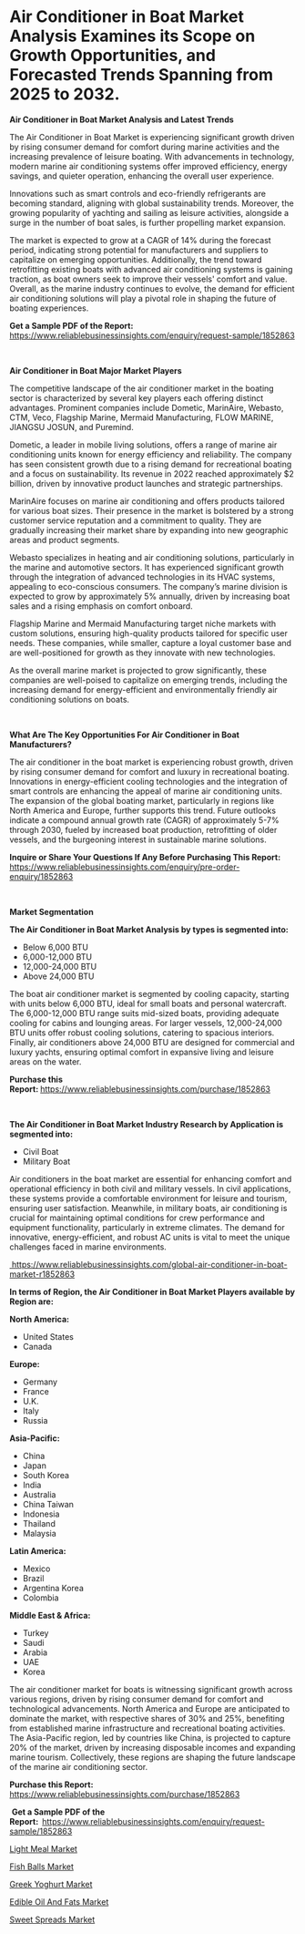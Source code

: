 <p><h1>Air Conditioner in Boat Market Analysis Examines its Scope on Growth Opportunities, and Forecasted Trends Spanning from 2025 to 2032.</h1></p><p><strong>Air Conditioner in Boat Market Analysis and Latest Trends</strong></p>
<p><p>The Air Conditioner in Boat Market is experiencing significant growth driven by rising consumer demand for comfort during marine activities and the increasing prevalence of leisure boating. With advancements in technology, modern marine air conditioning systems offer improved efficiency, energy savings, and quieter operation, enhancing the overall user experience. </p><p>Innovations such as smart controls and eco-friendly refrigerants are becoming standard, aligning with global sustainability trends. Moreover, the growing popularity of yachting and sailing as leisure activities, alongside a surge in the number of boat sales, is further propelling market expansion. </p><p>The market is expected to grow at a CAGR of 14% during the forecast period, indicating strong potential for manufacturers and suppliers to capitalize on emerging opportunities. Additionally, the trend toward retrofitting existing boats with advanced air conditioning systems is gaining traction, as boat owners seek to improve their vessels' comfort and value. Overall, as the marine industry continues to evolve, the demand for efficient air conditioning solutions will play a pivotal role in shaping the future of boating experiences.</p></p>
<p><strong>Get a Sample PDF of the Report:&nbsp;</strong> <a href="https://www.reliablebusinessinsights.com/enquiry/request-sample/1852863?utm_campaign=1138&utm_medium=2&utm_source=Github&utm_content=ia&utm_term=28022025&utm_id=air-conditioner-in-boat">https://www.reliablebusinessinsights.com/enquiry/request-sample/1852863</a></p>
<p>&nbsp;</p>
<p><strong>Air Conditioner in Boat Major Market Players</strong></p>
<p><p>The competitive landscape of the air conditioner market in the boating sector is characterized by several key players each offering distinct advantages. Prominent companies include Dometic, MarinAire, Webasto, CTM, Veco, Flagship Marine, Mermaid Manufacturing, FLOW MARINE, JIANGSU JOSUN, and Puremind.</p><p>Dometic, a leader in mobile living solutions, offers a range of marine air conditioning units known for energy efficiency and reliability. The company has seen consistent growth due to a rising demand for recreational boating and a focus on sustainability. Its revenue in 2022 reached approximately $2 billion, driven by innovative product launches and strategic partnerships.</p><p>MarinAire focuses on marine air conditioning and offers products tailored for various boat sizes. Their presence in the market is bolstered by a strong customer service reputation and a commitment to quality. They are gradually increasing their market share by expanding into new geographic areas and product segments.</p><p>Webasto specializes in heating and air conditioning solutions, particularly in the marine and automotive sectors. It has experienced significant growth through the integration of advanced technologies in its HVAC systems, appealing to eco-conscious consumers. The company’s marine division is expected to grow by approximately 5% annually, driven by increasing boat sales and a rising emphasis on comfort onboard.</p><p>Flagship Marine and Mermaid Manufacturing target niche markets with custom solutions, ensuring high-quality products tailored for specific user needs. These companies, while smaller, capture a loyal customer base and are well-positioned for growth as they innovate with new technologies.</p><p>As the overall marine market is projected to grow significantly, these companies are well-poised to capitalize on emerging trends, including the increasing demand for energy-efficient and environmentally friendly air conditioning solutions on boats.</p></p>
<p>&nbsp;</p>
<p><strong>What Are The Key Opportunities For Air Conditioner in Boat Manufacturers?</strong></p>
<p><p>The air conditioner in the boat market is experiencing robust growth, driven by rising consumer demand for comfort and luxury in recreational boating. Innovations in energy-efficient cooling technologies and the integration of smart controls are enhancing the appeal of marine air conditioning units. The expansion of the global boating market, particularly in regions like North America and Europe, further supports this trend. Future outlooks indicate a compound annual growth rate (CAGR) of approximately 5-7% through 2030, fueled by increased boat production, retrofitting of older vessels, and the burgeoning interest in sustainable marine solutions.</p></p>
<p><strong>Inquire or Share Your Questions If Any Before Purchasing This Report:</strong> <a href="https://www.reliablebusinessinsights.com/enquiry/pre-order-enquiry/1852863?utm_campaign=1138&utm_medium=2&utm_source=Github&utm_content=ia&utm_term=28022025&utm_id=air-conditioner-in-boat">https://www.reliablebusinessinsights.com/enquiry/pre-order-enquiry/1852863</a></p>
<p>&nbsp;</p>
<p><strong>Market Segmentation</strong></p>
<p><strong>The Air Conditioner in Boat Market Analysis by types is segmented into:</strong></p>
<p><ul><li>Below 6,000 BTU</li><li>6,000-12,000 BTU</li><li>12,000-24,000 BTU</li><li>Above 24,000 BTU</li></ul></p>
<p><p>The boat air conditioner market is segmented by cooling capacity, starting with units below 6,000 BTU, ideal for small boats and personal watercraft. The 6,000-12,000 BTU range suits mid-sized boats, providing adequate cooling for cabins and lounging areas. For larger vessels, 12,000-24,000 BTU units offer robust cooling solutions, catering to spacious interiors. Finally, air conditioners above 24,000 BTU are designed for commercial and luxury yachts, ensuring optimal comfort in expansive living and leisure areas on the water.</p></p>
<p><strong>Purchase this Report:&nbsp;</strong><a href="https://www.reliablebusinessinsights.com/purchase/1852863?utm_campaign=1138&utm_medium=2&utm_source=Github&utm_content=ia&utm_term=28022025&utm_id=air-conditioner-in-boat">https://www.reliablebusinessinsights.com/purchase/1852863</a></p>
<p>&nbsp;</p>
<p><strong>The Air Conditioner in Boat Market Industry Research by Application is segmented into:</strong></p>
<p><ul><li>Civil Boat</li><li>Military Boat</li></ul></p>
<p><p>Air conditioners in the boat market are essential for enhancing comfort and operational efficiency in both civil and military vessels. In civil applications, these systems provide a comfortable environment for leisure and tourism, ensuring user satisfaction. Meanwhile, in military boats, air conditioning is crucial for maintaining optimal conditions for crew performance and equipment functionality, particularly in extreme climates. The demand for innovative, energy-efficient, and robust AC units is vital to meet the unique challenges faced in marine environments.</p></p>
<p><a href="https://www.reliablebusinessinsights.com/global-air-conditioner-in-boat-market-r1852863?utm_campaign=1138&utm_medium=2&utm_source=Github&utm_content=ia&utm_term=28022025&utm_id=air-conditioner-in-boat">&nbsp;https://www.reliablebusinessinsights.com/global-air-conditioner-in-boat-market-r1852863</a></p>
<p><strong>In terms of Region, the Air Conditioner in Boat Market Players available by Region are:</strong></p>
<p>
    <p> <strong> North America: </strong>
        <ul>
            <li>United States</li>
            <li>Canada</li>
        </ul>
        </p> 
    <p> <strong> Europe: </strong>
        <ul>
            <li>Germany</li>
            <li>France</li>
            <li>U.K.</li>
            <li>Italy</li>
            <li>Russia</li>
        </ul>
        </p> 
    <p> <strong> Asia-Pacific: </strong>
        <ul>
            <li>China</li>
            <li>Japan</li>
            <li>South Korea</li>
            <li>India</li>
            <li>Australia</li>
            <li>China Taiwan</li>
            <li>Indonesia</li>
            <li>Thailand</li>
            <li>Malaysia</li>
        </ul>
        </p> 
    <p> <strong> Latin America: </strong>
        <ul>
            <li>Mexico</li>
            <li>Brazil</li>
            <li>Argentina Korea</li>
            <li>Colombia</li>
        </ul>
        </p> 
    <p> <strong> Middle East & Africa: </strong>
        <ul>
            <li>Turkey</li>
            <li>Saudi</li>
            <li>Arabia</li>
            <li>UAE</li>
            <li>Korea</li>
        </ul>
    </p>
    </p>
<p><p>The air conditioner market for boats is witnessing significant growth across various regions, driven by rising consumer demand for comfort and technological advancements. North America and Europe are anticipated to dominate the market, with respective shares of 30% and 25%, benefiting from established marine infrastructure and recreational boating activities. The Asia-Pacific region, led by countries like China, is projected to capture 20% of the market, driven by increasing disposable incomes and expanding marine tourism. Collectively, these regions are shaping the future landscape of the marine air conditioning sector.</p></p>
<p><strong>Purchase this Report: </strong><a href="https://www.reliablebusinessinsights.com/purchase/1852863?utm_campaign=1138&utm_medium=2&utm_source=Github&utm_content=ia&utm_term=28022025&utm_id=air-conditioner-in-boat">https://www.reliablebusinessinsights.com/purchase/1852863</a></p>
<p>&nbsp;<strong>Get a Sample PDF of the Report:&nbsp;&nbsp;</strong><a href="https://www.reliablebusinessinsights.com/enquiry/request-sample/1852863?utm_campaign=1138&utm_medium=2&utm_source=Github&utm_content=ia&utm_term=28022025&utm_id=air-conditioner-in-boat">https://www.reliablebusinessinsights.com/enquiry/request-sample/1852863</a></p>
<p><strong></strong></p>
<p><p><a href="https://github.com/nkbaroga/Market-Research-Report-List-1/blob/main/light-meal-market.md?utm_campaign=1138&utm_medium=2&utm_source=Github&utm_content=ia&utm_term=28022025&utm_id=air-conditioner-in-boat">Light Meal Market</a></p><p><a href="https://github.com/hedbomkrahe/Market-Research-Report-List-1/blob/main/fish-balls-market.md?utm_campaign=1138&utm_medium=2&utm_source=Github&utm_content=ia&utm_term=28022025&utm_id=air-conditioner-in-boat">Fish Balls Market</a></p><p><a href="https://github.com/lateshab69/Market-Research-Report-List-1/blob/main/greek-yoghurt-market.md?utm_campaign=1138&utm_medium=2&utm_source=Github&utm_content=ia&utm_term=28022025&utm_id=air-conditioner-in-boat">Greek Yoghurt Market</a></p><p><a href="https://github.com/darenph8er/Market-Research-Report-List-1/blob/main/edible-oil-and-fats-market.md?utm_campaign=1138&utm_medium=2&utm_source=Github&utm_content=ia&utm_term=28022025&utm_id=air-conditioner-in-boat">Edible Oil And Fats Market</a></p><p><a href="https://github.com/rosalinebhakta48/Market-Research-Report-List-1/blob/main/sweet-spreads-market.md?utm_campaign=1138&utm_medium=2&utm_source=Github&utm_content=ia&utm_term=28022025&utm_id=air-conditioner-in-boat">Sweet Spreads Market</a></p></p>
